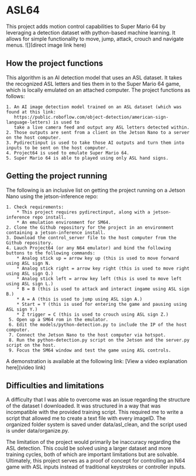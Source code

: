 # ASL64

This project adds motion control capabilities to Super Mario 64 by leveraging a detection dataset with python-based machine learning. It allows for simple functionality to move, jump, attack, crouch and navigate menus. 
![](direct image link here)

## How the project functions

This algorithm is an AI detection model that uses an ASL dataset. It takes the recognized ASL letters and ties them in to the Super Mario 64 game, which is locally emulated on an attached computer. The project functions as follows:

    1. An AI image detection model trained on an ASL dataset (which was found at this link: 
       https://public.roboflow.com/object-detection/american-sign-language-letters) is used to 
       take a live camera feed and output any ASL letters detected within. 
    2. Those outputs are sent from a client on the Jetson Nano to a server on the host computer. 
    3. Pydirectinput is used to take those AI outputs and turn them into inputs to be sent on the host computer.
    4. Project64 is used to emulate Super Mario 64. 
    5. Super Mario 64 is able to played using only ASL hand signs. 
   

## Getting the project running

The following is an inclusive list on getting the project running on a Jetson Nano using the jetson-inference repo: 

    1. Check requirements:
        * This project requires pydirectinput, along with a jetson-inference repo install.
        * An emulation environment for SM64.
    2. Clone the Github repository for the project in an environment containing a jetson-inference install.
    3. Download the control_server file to the host computer from the Github repository.
    4. Lauch Project64 (or any N64 emulator) and bind the following buttons to the following commands:
        * Analog stick up = arrow key up (this is used to move forward using ASL sign N.
        * Analog stick right = arrow key right (this is used to move right using ASL sign Q.)
        * Analog stick left = arrow key left (this is used to move left using ASL sign L.)
        * B = B (this is used to attack and interact ingame using ASL sign B.)
        * A = A (this is used to jump using ASL sign A.)
        * Start = Y (this is used for entering the game and pausing using ASL sign Y.)
        * Z trigger = C (this is used to crouch using ASL sign Z.)
     5. Open up a SM64 rom in the emulator.
     6. Edit the models/python-detection.py to include the IP of the host computer.
     7. Connect the Jetson Nano to the host computer via hotspot.
     8. Run the python-detection.py script on the Jetson and the server.py script on the host.
     9. Focus the SM64 window and test the game using ASL controls.

A demonstration is available at the following link: [View a video explanation here](video link)

## Difficulties and limitations

A difficulty that I was able to overcome was an issue regarding the structure of the dataset I downloaded. 
It was structured in a way that was incompatible with the provided training script. This
required me to write a script that allowed me to create a text file with every imageID.
The organized folder system is saved under data/asl_clean, and the script used is under data/organize.py.

The limitation of the project would primarily be inaccuracy regarding the ASL detection.
This could be solved using a larger dataset and more training cycles, both of which are 
important limitations but are solvable. Ultimately, this project serves as a proof of 
concept for controlling an N64 game with ASL inputs instead of traditional keystrokes
or controller inputs.


